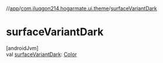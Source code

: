 //[app](../../index.md)/[com.jluqgon214.hogarmate.ui.theme](index.md)/[surfaceVariantDark](surface-variant-dark.md)

# surfaceVariantDark

[androidJvm]\
val [surfaceVariantDark](surface-variant-dark.md): [Color](https://developer.android.com/reference/kotlin/androidx/compose/ui/graphics/Color.html)
